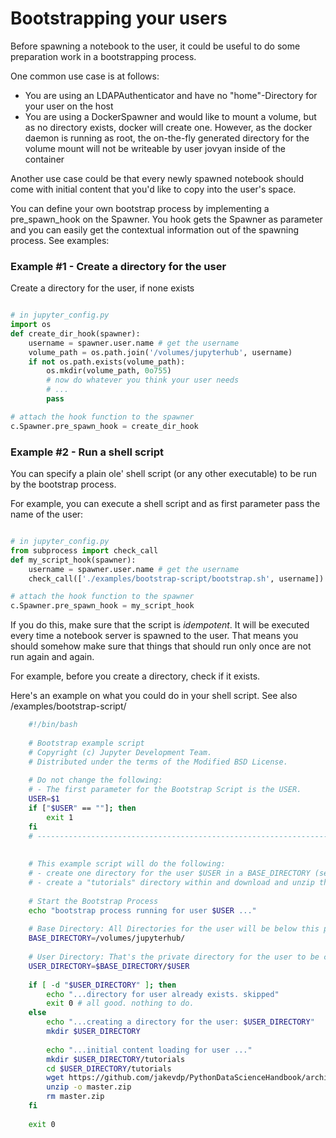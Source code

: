 # Bootstrapping your users

Before spawning a notebook to the user, it could be useful to 
do some preparation work in a bootstrapping process.

One common use case is at follows:

* You are using an LDAPAuthenticator and have no "home"-Directory for your user on the host
* You are using a DockerSpawner and would like to mount a volume, but as no directory exists, docker will create one.
However, as the docker daemon is running as root, the on-the-fly generated directory for the volume mount will not be
writeable by user jovyan inside of the container

Another use case could be that every newly spawned notebook should come with initial content that you'd like to 
copy into the user's space.

You can define your own bootstrap process by implementing a pre_spawn_hook on the Spawner.
You hook gets the Spawner as parameter and you can easily get the contextual information out of the spawning process. See examples:

    
### Example #1 - Create a directory for the user

Create a directory for the user, if none exists

```python

# in jupyter_config.py  
import os
def create_dir_hook(spawner):
    username = spawner.user.name # get the username
    volume_path = os.path.join('/volumes/jupyterhub', username)
    if not os.path.exists(volume_path):
        os.mkdir(volume_path, 0o755)
        # now do whatever you think your user needs
        # ...
        pass

# attach the hook function to the spawner
c.Spawner.pre_spawn_hook = create_dir_hook
```

### Example #2 - Run a shell script 

You can specify a plain ole' shell script (or any other executable) to be run 
by the bootstrap process.

For example, you can execute a shell script and as first parameter pass the name 
of the user:

```python

# in jupyter_config.py    
from subprocess import check_call
def my_script_hook(spawner):
    username = spawner.user.name # get the username
    check_call(['./examples/bootstrap-script/bootstrap.sh', username])

# attach the hook function to the spawner
c.Spawner.pre_spawn_hook = my_script_hook

```

If you do this, make sure that the script is *idempotent*. It will be executed every time 
a notebook server is spawned to the user. That means you should somehow 
make sure that things that should run only once are not run again and again.

For example, before you create a directory, check if it exists.

Here's an example on what you could do in your shell script. See also 
/examples/bootstrap-script/

```bash
    #!/bin/bash
    
    # Bootstrap example script
    # Copyright (c) Jupyter Development Team.
    # Distributed under the terms of the Modified BSD License.
    
    # Do not change the following:
    # - The first parameter for the Bootstrap Script is the USER.
    USER=$1
    if ["$USER" == ""]; then
        exit 1
    fi
    # ----------------------------------------------------------------------------
    
    
    # This example script will do the following:
    # - create one directory for the user $USER in a BASE_DIRECTORY (see below)
    # - create a "tutorials" directory within and download and unzip the PythonDataScienceHandbook from GitHub
    
    # Start the Bootstrap Process
    echo "bootstrap process running for user $USER ..."
    
    # Base Directory: All Directories for the user will be below this point
    BASE_DIRECTORY=/volumes/jupyterhub/
    
    # User Directory: That's the private directory for the user to be created, if none exists
    USER_DIRECTORY=$BASE_DIRECTORY/$USER
    
    if [ -d "$USER_DIRECTORY" ]; then
        echo "...directory for user already exists. skipped"
        exit 0 # all good. nothing to do.
    else
        echo "...creating a directory for the user: $USER_DIRECTORY"
        mkdir $USER_DIRECTORY
    
        echo "...initial content loading for user ..."
        mkdir $USER_DIRECTORY/tutorials
        cd $USER_DIRECTORY/tutorials
        wget https://github.com/jakevdp/PythonDataScienceHandbook/archive/master.zip
        unzip -o master.zip
        rm master.zip
    fi
    
    exit 0
```